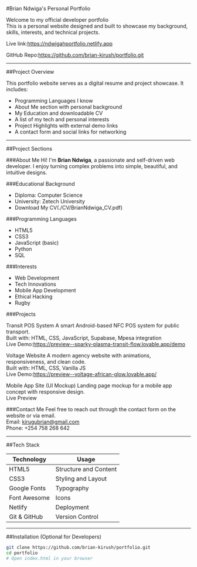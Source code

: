 #Brian Ndwiga's Personal Portfolio

Welcome to my official developer portfolio  
This is a personal website designed and built to showcase my background, skills, interests, and technical projects.

Live link:https://ndwigahportfolio.netlify.app  

GitHub Repo:https://github.com/brian-kirush/portfolio.git

---

##Project Overview

This portfolio website serves as a digital resume and project showcase. It includes:

-  Programming Languages I know
-  About Me section with personal background
-  My Education and downloadable CV
-  A list of my tech and personal interests
-  Project Highlights with external demo links
-  A contact form and social links for networking

---

##Project Sections

###About Me
Hi! I'm **Brian Ndwiga**, a passionate and self-driven web developer. I enjoy turning complex problems into simple, beautiful, and intuitive designs.

###Educational Background
- Diploma: Computer Science
- University: Zetech University
-  Download My CV(./CV/BrianNdwiga_CV.pdf)

###Programming Languages
- HTML5  
- CSS3  
- JavaScript (basic)  
- Python  
- SQL  

###Interests
- Web Development
- Tech Innovations
- Mobile App Development
- Ethical Hacking
- Rugby 

###Projects

Transit POS System
A smart Android-based NFC POS system for public transport.  
Built with: HTML, CSS, JavaScript, Supabase, Mpesa integration  
Live Demo:https://preview--sparky-plasma-transit-flow.lovable.app/demo

Voltage Website
A modern agency website with animations, responsiveness, and clean code.  
Built with: HTML, CSS, Vanilla JS  
Live Demo:https://preview--voltage-african-glow.lovable.app/

Mobile App Site (UI Mockup)
Landing page mockup for a mobile app concept with responsive design.  
Live Preview

###Contact Me
Feel free to reach out through the contact form on the website or via email.  
Email: kirugubrian@gmail.com  
Phone: +254 758 268 642  

---

##Tech Stack

| Technology | Usage |
|------------|--------|
| HTML5      | Structure and Content |
| CSS3       | Styling and Layout |
| Google Fonts | Typography |
| Font Awesome | Icons |
| Netlify    | Deployment |
| Git & GitHub | Version Control |

---

##Installation (Optional for Developers)

```bash
git clone https://github.com/brian-kirush/portfolio.git
cd portfolio
# Open index.html in your browser
